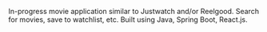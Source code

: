 In-progress movie application similar to Justwatch and/or Reelgood. Search for movies, save to watchlist, etc. Built using Java, Spring Boot, React.js. 
